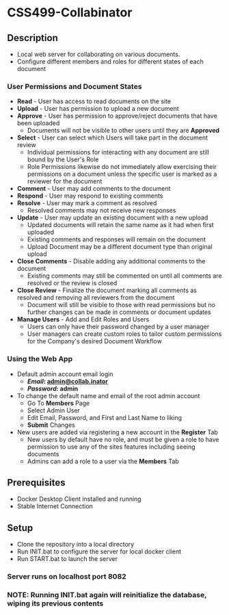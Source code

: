 # CSS499-Collabinator
## Description
* Local web server for collaborating on various documents.
* Configure different members and roles for different states of each document
### User Permissions and Document States
* **Read** - User has access to read documents on the site
* **Upload** - User has permission to upload a new document
* **Approve** - User has permission to approve/reject documents that have been uploaded
  - Documents will not be visible to other users until they are **Approved**
* **Select** - User can select which Users will take part in the document review
  - Individual permissions for interacting with any document are still bound by the User's Role
  - Role Permissions likewise do not immediately allow exercising their permissions on a document unless the specific user is marked as a reviewer for the document
* **Comment** - User may add comments to the document
* **Respond** - User may respond to existing comments
* **Resolve** - User may mark a comment as resolved
  - Resolved comments may not receive new responses
* **Update** - User may update an existing document with a new upload
  - Updated documents will retain the same name as it had when first uploaded
  - Existing comments and responses will remain on the document
  - Upload Document may be a different document type than original upload
* **Close Comments** - Disable adding any additional comments to the document
  - Existing comments may still be commented on until all comments are resolved or the review is closed
* **Close Review** - Finalize the document marking all comments as resolved and removing all reviewers from the document
  - Document will still be visible to those with read permissions but no further changes can be made in comments or document updates
* **Manage Users** - Add and Edit Roles and Users
  - Users can only have their password changed by a user manager
  - User managers can create custom roles to tailor custom permissions for the Company's desired Document Workflow
###  Using the Web App
* Default admin account email login
  - **_Email_: admin@collab.inator**
  - **_Password_: admin**
* To change the default name and email of the root admin account
  - Go To **Members** Page
  - Select Admin User
  - Edit Email, Password, and First and Last Name to liking
  - **Submit** Changes
* New users are added via registering a new account in the **Register** Tab
  - New users by default have no role, and must be given a role to have permission to use any of the sites features including seeing documents
  - Admins can add a role to a user via the **Members** Tab
## Prerequisites 
* Docker Desktop Client installed and running
* Stable Internet Connection
## Setup
* Clone the repository into a local directory
* Run INIT.bat to configure the server for local docker client
* Run START.bat to launch the server
### Server runs on localhost port 8082
### **NOTE:** Running INIT.bat again will reinitialize the database, wiping its previous contents
